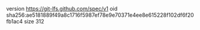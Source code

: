 version https://git-lfs.github.com/spec/v1
oid sha256:ae5181889f49a8c1716f5987ef78e9e70371e4ee8e615228f102df6f20fb1ac4
size 312
